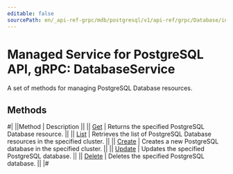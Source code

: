 ```yaml
---
editable: false
sourcePath: en/_api-ref-grpc/mdb/postgresql/v1/api-ref/grpc/Database/index.md
---
```


# Managed Service for PostgreSQL API, gRPC: DatabaseService

A set of methods for managing PostgreSQL Database resources.

## Methods

#|
||Method | Description ||
|| [Get](get.md) | Returns the specified PostgreSQL Database resource. ||
|| [List](list.md) | Retrieves the list of PostgreSQL Database resources in the specified cluster. ||
|| [Create](create.md) | Creates a new PostgreSQL database in the specified cluster. ||
|| [Update](update.md) | Updates the specified PostgreSQL database. ||
|| [Delete](delete.md) | Deletes the specified PostgreSQL database. ||
|#